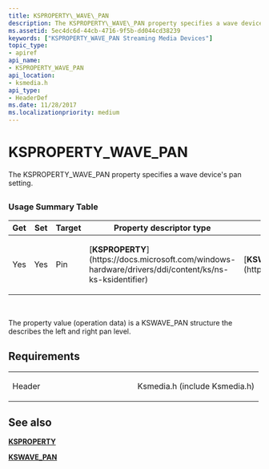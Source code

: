 ```yaml
---
title: KSPROPERTY\_WAVE\_PAN
description: The KSPROPERTY\_WAVE\_PAN property specifies a wave device's pan setting.
ms.assetid: 5ec4dc6d-44cb-4716-9f5b-dd044cd38239
keywords: ["KSPROPERTY_WAVE_PAN Streaming Media Devices"]
topic_type:
- apiref
api_name:
- KSPROPERTY_WAVE_PAN
api_location:
- ksmedia.h
api_type:
- HeaderDef
ms.date: 11/28/2017
ms.localizationpriority: medium
---
```


# KSPROPERTY\_WAVE\_PAN


The KSPROPERTY\_WAVE\_PAN property specifies a wave device's pan setting.

## <span id="ddk_ksproperty_wave_pan_ks"></span><span id="DDK_KSPROPERTY_WAVE_PAN_KS"></span>


### Usage Summary Table

<table>
<colgroup>
<col width="20%" />
<col width="20%" />
<col width="20%" />
<col width="20%" />
<col width="20%" />
</colgroup>
<thead>
<tr class="header">
<th>Get</th>
<th>Set</th>
<th>Target</th>
<th>Property descriptor type</th>
<th>Property value type</th>
</tr>
</thead>
<tbody>
<tr class="odd">
<td><p>Yes</p></td>
<td><p>Yes</p></td>
<td><p>Pin</p></td>
<td><p>[<strong>KSPROPERTY</strong>](https://docs.microsoft.com/windows-hardware/drivers/ddi/content/ks/ns-ks-ksidentifier)</p></td>
<td><p>[<strong>KSWAVE_PAN</strong>](https://msdn.microsoft.com/library/windows/hardware/ff567249)</p></td>
</tr>
</tbody>
</table>

 

The property value (operation data) is a KSWAVE\_PAN structure the describes the left and right pan level.

Requirements
------------

<table>
<colgroup>
<col width="50%" />
<col width="50%" />
</colgroup>
<tbody>
<tr class="odd">
<td><p>Header</p></td>
<td>Ksmedia.h (include Ksmedia.h)</td>
</tr>
</tbody>
</table>

## See also


[**KSPROPERTY**](https://docs.microsoft.com/windows-hardware/drivers/ddi/content/ks/ns-ks-ksidentifier)

[**KSWAVE\_PAN**](https://msdn.microsoft.com/library/windows/hardware/ff567249)

 

 






